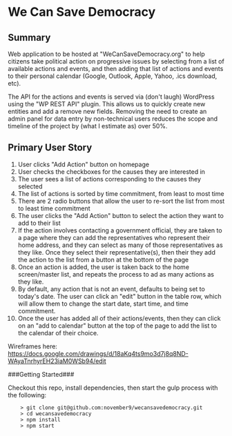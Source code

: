 # We Can Save Democracy

## Summary
Web application to be hosted at "WeCanSaveDemocracy.org" to help citizens take political action on progressive issues by selecting from a list of available actions and events, and then adding that list of actions and events to their personal calendar (Google, Outlook, Apple, Yahoo, .ics download, etc).

The API for the actions and events is served via (don't laugh) WordPress using the "WP REST API" plugin. This allows us to quickly create new entities and add a remove new fields. Removing the need to create an admin panel for data entry by non-technical users reduces the scope and timeline of the project by (what I estimate as) over 50%.   

## Primary User Story
1. User clicks "Add Action" button on homepage
2. User checks the checkboxes for the causes they are interested in
3. The user sees a list of actions corresponding to the causes they selected
4. The list of actions is sorted by time commitment, from least to most time
5. There are 2 radio buttons that allow the user to re-sort the list from most to least time commitment
6. The user clicks the "Add Action" button to select the action they want to add to their list
7. If the action involves contacting a government official, they are taken to a page where they can add the representatives who represent their home address, and they can select as many of those representatives as they like. Once they select their representative(s), then their they add the action to the list from a button at the bottom of the page
8. Once an action is added, the user is taken back to the home screen/master list, and repeats the process to ad as many actions as they like.
9. By default, any action that is not an event, defaults to being set to today's date. The user can click an "edit" button in the table row, which will allow them to change the start date, start time, and time commitment.
10. Once the user has added all of their actions/events, then they can click on an "add to calendar" button at the top of the page to add the list to the calendar of their choice.

Wireframes here:
https://docs.google.com/drawings/d/18aKq4ts9mo3d7j8q8ND-WAyaTnrhyrEH23iaM0WSb94/edit

###Getting Started###

Checkout this repo, install dependencies, then start the gulp process with the following:

```
	> git clone git@github.com:november9/wecansavedemocracy.git
	> cd wecansavedemocracy
	> npm install
	> npm start
```
